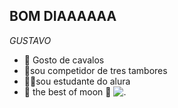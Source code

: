 ## BOM DIAAAAAA

_GUSTAVO_

- 🐴 Gosto de cavalos
- 🏇sou competidor de tres tambores
- 👨‍🎓sou estudante do alura
- 🐎 the best of moon 🐎
![.](https://media.tenor.com/lCc-GlzxlpUAAAAM/horse-you-have-alerted-the-horse.gif)











